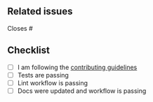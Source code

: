 <!--
Thanks for making a pull request to TulipaEnergyModel.jl.
We have added this PR template to help you help us.
Make sure to read the contributing guidelines.
See the comments below, fill the required fields, and check the items.
-->

## Related issues

<!-- We normally work with (i) create issue; (ii) discussion if necessary; (iii) create PR. So, at least one of the following should be true:-->

<!-- Option 1, this closes an existing issue. Fill the number below-->
Closes #

<!-- Option 2, this is a small fix that arguably won't need an issue. Uncomment below -->
<!--
There is no related issue.
-->

## Checklist

<!-- mark true if NA -->
<!-- leave PR as draft until all is checked -->
- [ ] I am following the [contributing guidelines](https://github.com/TulipaEnergy/TulipaEnergyModel.jl/blob/main/docs/src/90-contributing.md)
- [ ] Tests are passing
- [ ] Lint workflow is passing
- [ ] Docs were updated and workflow is passing
